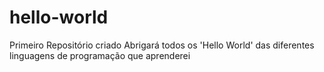 # hello-world
Primeiro Repositório criado
Abrigará todos os 'Hello World' das diferentes linguagens de programação que aprenderei
